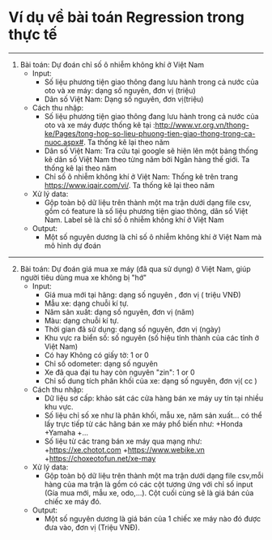 # Ví dụ về bài toán Regression trong thực tế

---

1. Bài toán: Dự đoán chỉ số ô nhiễm không khí ở Việt Nam
   - Input:
     - Số liệu phương tiện giao thông đang lưu hành trong cả nước của oto và xe máy: dạng số nguyên, đơn vị (triệu)
     - Dân số Việt Nam: Dạng số nguyên, đơn vị(triệu)
   - Cách thu nhập: 
     - Số liệu phương tiện giao thông đang lưu hành trong cả nước của oto và xe máy được thống kê tại :http://www.vr.org.vn/thong-ke/Pages/tong-hop-so-lieu-phuong-tien-giao-thong-trong-ca-nuoc.aspx#. Ta thống kê lại theo năm
     - Dân số Việt Nam: Tra cứu tại google sẽ hiện lên một bảng thống kê dân số Việt Nam theo từng năm bởi Ngân hàng thế giới. Ta thống kê lại theo năm
     - Chỉ số ô nhiễm không khí ở Việt Nam: Thống kê trên trang https://www.iqair.com/vi/. Ta thống kê lại theo năm
   - Xử lý data:
     - Gộp toàn bộ dữ liệu trên thành một ma trận dưới dạng file csv, gồm có feature là số liệu phương tiện giao thông, dân số Việt Nam. Label sẽ là chỉ số ô nhiễm không khí ở Việt Nam
   - Output:
     - Một số nguyên dương  là chỉ số ô nhiễm không khí ở Việt Nam mà mô hình dự đoán

---

2. Bài toán: Dự đoán giá mua xe máy (đã qua sử dụng) ở Việt Nam, giúp người tiêu dùng mua xe không bị "hớ"
   - Input:
     - Giá mua mới tại hãng: dạng số nguyên , đơn vị ( triệu VNĐ)
     - Mẫu xe: dạng chuỗi kí tự.
     - Năm sản xuất: dạng số nguyên, đơn vị (năm)
     - Màu: dạng chuỗi kí tự.
     - Thời gian đã sử dụng: dạng số nguyên, đơn vị (ngày)
     - Khu vực ra biển số: số nguyên (số hiệu tỉnh thành của các tỉnh ở Việt Nam)
     - Có hay Không có giấy tờ: 1 or 0
     - Chỉ số odometer: dạng số nguyên
     - Xe đã qua đại tu hay còn nguyên "zin": 1 or 0
     - Chỉ số dung tích phân khối của xe: dạng số nguyên, đơn vị( cc )
   - Cách thu nhập: 
     - Dữ liệu sơ cấp: khảo sát các cửa hàng bán xe máy uy tín tại nhiều khu vực.
     - Số liệu chỉ số xe như là phân khối, mẫu xe, năm sản xuất... có thể lấy trực tiếp từ các hãng bán xe máy phổ biến như:
         +Honda
         +Yamaha
         +...
     - Số liệu từ các trang bán xe máy qua mạng như: 
         +https://xe.chotot.com
         +https://www.webike.vn
         +https://choxeotofun.net/xe-may
   - Xử lý data:
     - Gộp toàn bộ dữ liệu trên thành một ma trận dưới dạng file csv,mỗi hàng của ma trận là gồm có các cột tương ứng với chỉ số input (Gía mua mới, mẫu xe, odo,...). Cột cuối cùng sẽ là giá bán của chiếc xe máy đó.
   - Output:
     - Một số nguyên dương là giá bán của 1 chiếc xe máy nào đó được đưa vào, đơn vị (Triệu VNĐ).  
       
      
    
